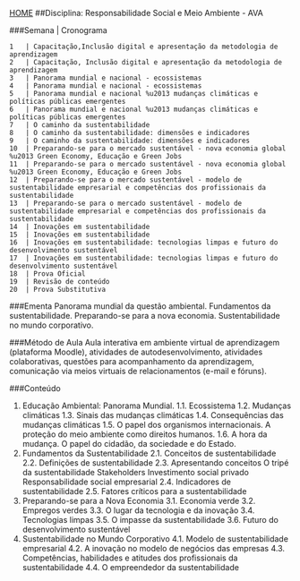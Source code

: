 [HOME](https://github.com/Webschool-io/Ensino-Superior-de-Informatica-GRATUITO) 
##Disciplina: Responsabilidade Social e Meio Ambiente - AVA

###Semana | Cronograma
```
1	| Capacitação,Inclusão digital e apresentação da metodologia de aprendizagem
2	| Capacitação, Inclusão digital e apresentação da metodologia de aprendizagem
3	| Panorama mundial e nacional - ecossistemas
4	| Panorama mundial e nacional - ecossistemas
5	| Panorama mundial e nacional %u2013 mudanças climáticas e políticas públicas emergentes
6	| Panorama mundial e nacional %u2013 mudanças climáticas e políticas públicas emergentes
7	| O caminho da sustentabilidade
8	| O caminho da sustentabilidade: dimensões e indicadores
9	| O caminho da sustentabilidade: dimensões e indicadores
10	| Preparando-se para o mercado sustentável - nova economia global %u2013 Green Economy, Educação e Green Jobs
11	| Preparando-se para o mercado sustentável - nova economia global %u2013 Green Economy, Educação e Green Jobs
12	| Preparando-se para o mercado sustentável - modelo de sustentabilidade empresarial e competências dos profissionais da sustentabilidade
13	| Preparando-se para o mercado sustentável - modelo de sustentabilidade empresarial e competências dos profissionais da sustentabilidade
14	| Inovações em sustentabilidade
15	| Inovações em sustentabilidade
16	| Inovações em sustentabilidade: tecnologias limpas e futuro do desenvolvimento sustentável
17	| Inovações em sustentabilidade: tecnologias limpas e futuro do desenvolvimento sustentável
18	| Prova Oficial
19	| Revisão de conteúdo
20	| Prova Substitutiva

```
###Ementa
Panorama mundial da questão ambiental. Fundamentos da sustentabilidade. Preparando-se para a nova economia. Sustentabilidade no mundo corporativo.

###Método de Aula
Aula interativa em ambiente virtual de aprendizagem (plataforma Moodle), atividades de autodesenvolvimento, atividades colaborativas, questões para acompanhamento da aprendizagem, comunicação via meios virtuais de relacionamentos (e-mail e fóruns).

###Conteúdo
1. Educação Ambiental: Panorama Mundial.
1.1. Ecossistema
1.2. Mudanças climáticas
1.3. Sinais das mudanças climáticas
1.4. Consequências das mudanças climáticas
1.5. O papel dos organismos internacionais. A proteção do meio ambiente como direitos humanos.
1.6. A hora da mudança. O papel do cidadão, da sociedade e do Estado. 
2. Fundamentos da Sustentabilidade
2.1. Conceitos de sustentabilidade
2.2. Definições de sustentabilidade
2.3. Apresentando conceitos
O tripé da sustentabilidade
Stakeholders
Investimento social privado
Responsabilidade social empresarial
2.4. Indicadores de sustentabilidade
2.5. Fatores críticos para a sustentabilidade
3. Preparando-se para a Nova Economia
3.1. Economia verde
3.2. Empregos verdes
3.3. O lugar da tecnologia e da inovação
3.4. Tecnologias limpas
3.5. O impasse da sustentabilidade
3.6. Futuro do desenvolvimento sustentável
4. Sustentabilidade no Mundo Corporativo
4.1. Modelo de sustentabilidade empresarial
4.2. A inovação no modelo de negócios das empresas
4.3. Competências, habilidades e atitudes dos profissionais da sustentabilidade
4.4. O empreendedor da sustentabilidade
